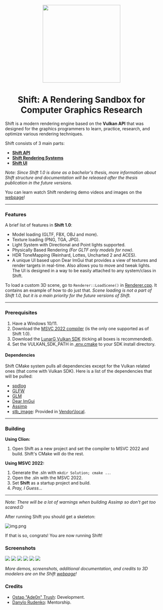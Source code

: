 <p align="center"><img src="Assets/Textures/ShiftIcon.svg" align="center" width=256></p>

<h1 align="center">Shift: A Rendering Sandbox for Computer Graphics Research</h1>

Shift is a modern rendering engine based on the **Vulkan API**
that was designed for the graphics programmers to learn, practice, research, and optimize various rendering techniques.

Shift consists of 3 main parts:
- **[Shift API](https://github.com/Adeon18/Shift/tree/main/Source/Graphics/Abstraction)**
- **[Shift Rendering Systems](https://github.com/Adeon18/Shift/tree/main/Source/Graphics/Systems)**
- **[Shift UI](https://github.com/Adeon18/Shift/tree/main/Source/Graphics/UI)**

*Note: Since Shift 1.0 is done as a bachelor's thesis, more information about Shift structure and documentation will be released after the thesis publication in the future versions.* 

You can learn watch Shift rendering demo videos and images on the [webpage](https://shift.notionlinker.com/)!

---

### Features

A brief list of features in **Shift 1.0**:
- Model loading (GLTF, FBX, OBJ and more).
- Texture loading (PNG, TGA, JPG).
- Light System with Directional and Point lights supported.
- Physically Based Rendering *(For GLTF only models for now)*.
- HDR ToneMapping (Reinhard, Lottes, Uncharted 2 and ACES).
- A unique UI based upon Dear ImGui that provides a view of textures and render targets in real-time.
Also allows you to move and tweak lights. The UI is designed in a way to be easily attached to any system/class in Shift.

To load a custom 3D scene, go to `Renderer::LoadScene()` in [Renderer.cpp](https://github.com/Adeon18/Shift/blob/main/Source/Graphics/Renderer.cpp). It contains an example of how to do just that. *Scene loading is not a part of Shift 1.0, but it is a main priority for the future versions of Shift.*

---

### Prerequisites

1. Have a Windows 10/11.
2. Download the [MSVC 2022 compiler](https://visualstudio.microsoft.com/vs/features/cplusplus/) (is the only one supported as of Shift 1.0).
2. Download the [LunarG Vulkan SDK](https://www.lunarg.com/vulkan-sdk/) (ticking all boxes is recommended).
3. Set the VULKAN_SDK_PATH in [.env.cmake](https://github.com/Adeon18/Shift/blob/main/.env.cmake) to your SDK install directory.

#### Dependencies
Shift CMake system pulls all dependencies except for the Vulkan related ones (that come with Vulkan SDK). Here is a list of the dependencies that will be pulled:
- [spdlog](hhttps://github.com/gabime/spdlog.git)
- [GLFW](https://github.com/glfw/glfw.git)
- [GLM](https://github.com/g-truc/glm.git)
- [Dear ImGui](https://github.com/ocornut/imgui.git)
- [Assimp](https://github.com/assimp/assimp.git)
- [stb_image](https://github.com/nothings/stb.git): Provided in [Vendor\local](https://github.com/Adeon18/Shift/tree/main/Vendor/local).
---

### Building
**Using Clion:**
1. Open Shift as a new project and set the compiler to MSVC 2022 and build. Shift's CMake will do the rest.

**Using MSVC 2022:**
1. Generate the .sln with `mkdir Solution; cmake ..`.
2. Open the .sln with the MSVC 2022.
3. Set **Shift** as a startup project and build.
4. _Pray, I Guess..._
---

*Note: There will be a lot of warnings when building Assimp so don't get too scared:D*

After running Shift you should get a skeleton:

![img.png](./Assets/Renderings/Skull.png)

If that is so, congrats! You are now running Shift!

### Screenshots

![](./Assets/Renderings/SponzaaaaaaaImage1.png)
![](./Assets/Renderings/CameraRendering.png)
![](./Assets/Renderings/SkeletonCropped1.png)
![](./Assets/Renderings/Deagle2.png)
![](./Assets/Renderings/TacticalHelmetImage2.png)
![](./Assets/Renderings/SkullTrophy1Conf.png)

*More demos, screenshots, additional documentation, and credits to 3D modelers are on the Shift [webpage](https://shift.notionlinker.com/)!*

### Credits
- [Ostap "Ade0n" Trush](https://github.com/Adeon18): Development.
- [Danylo Rudenko](https://github.com/danylorudenko): Mentorship.

